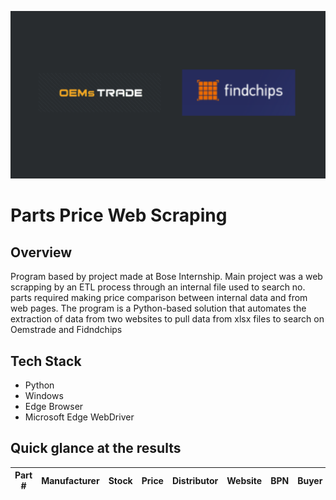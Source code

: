 ![banner](assets/banner.png)
# Parts Price Web Scraping

## Overview
Program based by project made at Bose Internship. 
Main project was a web scrapping by an ETL process through an internal file used to search no. parts required making price comparison between internal data and from web pages. 
The program is a Python-based solution that automates the extraction of data from two websites to pull data from xlsx files to search on Oemstrade and Fidndchips

## Tech Stack
- Python
- Windows
- Edge Browser
- Microsoft Edge WebDriver

## Quick glance at the results

| Part #     	                | Manufacturer 	    | Stock        | Price        | Distributor     | Website     |    BPN        | Buyer      |
|-------------------	        |------------------	|------------- |--------------|---------------- |------------ |-------------- |------------|
